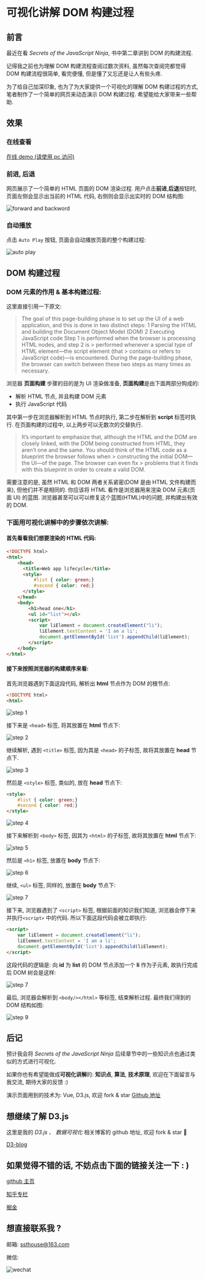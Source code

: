 # 可视化讲解 DOM 构建过程

## 前言

最近在看 _Secrets of the JavaScript Ninja_, 书中第二章讲到 DOM 的构建流程.

记得我之前也为理解 DOM 构建流程查阅过数次资料, 虽然每次查阅完都觉得 DOM 构建流程很简单, 看完便懂, 但是懂了又忘还是让人有些头疼.

为了给自己加深印象, 也为了为大家提供一个可视化的理解 DOM 构建过程的方式, 笔者制作了一个简单的网页来动态演示 DOM 构建过程. 希望能给大家带来一些帮助.

## 效果

### 在线查看

[在线 demo (请使用 pc 访问)](https://ssthouse.github.io/visual-explain/#/list/domRender)

### 前进, 后退

网页展示了一个简单的 HTML 页面的 DOM 渲染过程. 用户点击**前进**,**后退**按钮时, 页面左侧会显示出当前的 HTML 代码, 右侧则会显示出实时的 DOM 结构图:

![forward and backword](https://raw.githubusercontent.com/ssthouse/d3-blog/master/dom-render/img/forward_and_backword.gif)

### 自动播放

点击 `Auto Play` 按钮, 页面会自动播放页面的整个构建过程:

![auto play](https://raw.githubusercontent.com/ssthouse/d3-blog/master/dom-render/img/autoplay.gif)

## DOM 构建过程

### DOM 元素的作用 & 基本构建过程:

这里直接引用一下原文:

> The goal of this page-building phase is to set up the UI of a web application, and this is done in two distinct steps:
> 1 Parsing the HTML and building the Document Object Model (DOM)
> 2 Executing JavaScript code
> Step 1 is performed when the browser is processing HTML nodes, and step 2 is > performed whenever a special type of HTML element—the script element (that > contains or
> refers to JavaScript code)—is encountered. During the page-building phase, the browser
> can switch between these two steps as many times as necessary.

浏览器 **页面构建** 步骤的目的是为 UI 渲染做准备, **页面构建**是由下面两部分购成的:

- 解析 HTML 节点, 并且构建 DOM 元素
- 执行 JavaScript 代码

其中第一步在浏览器解析到 HTML 节点时执行, 第二步在解析到 **script** 标签时执行. 在页面构建的过程中, 以上两步可以无数次的交替执行.

> It’s important to emphasize that, although the HTML and the DOM are closely
> linked, with the DOM being constructed from HTML, they aren’t one and the same.
> You should think of the HTML code as a blueprint the browser follows when > constructing the initial DOM—the UI—of the page. The browser can even fix > problems that it finds with this blueprint in order to create a valid DOM.

需要注意的是, 虽然 HTML 和 DOM 两者关系紧密(DOM 是由 HTML 文件构建而来), 但他们并不是相同的. 你应该将 HTML 看作是浏览器用来渲染 DOM 元素(页面 UI) 的蓝图. 浏览器甚至可以可以修复这个蓝图(HTML)中的问题, 并构建出有效的 DOM.

### 下面用可视化讲解中的步骤依次讲解:

#### 首先看看我们想要渲染的 HTML 代码:

```html
<!DOCTYPE html>
<html>
    <head>
      <title>Web app lifecycle</title>
      <style>
          #list { color: green;}
          #second { color: red;}
      </style>
    </head>
    <body>
        <h1>head one</h1>
        <ul id="list"></ul>
        <script>
            var liElement = document.createElement("li");
            liElement.textContent = 'I am a li';
            document.getElementById('list').appendChild(liElement);
        </script>
    </body>
</html>
```

#### 接下来按照浏览器的构建顺序来看:

首先浏览器遇到下面这段代码, 解析出 **html** 节点作为 DOM 的根节点:

```html
<!DOCTYPE html>
<html>
```

![step 1](https://raw.githubusercontent.com/ssthouse/d3-blog/master/dom-render/img/step1.png)

接下来是 `<head>` 标签, 将其放置在 **html** 节点下:

![step 2](https://raw.githubusercontent.com/ssthouse/d3-blog/master/dom-render/img/step2.png)

继续解析, 遇到 `<title>` 标签, 因为其是 `<head>` 的子标签, 故将其放置在 **head** 节点下.

![step 3](https://raw.githubusercontent.com/ssthouse/d3-blog/master/dom-render/img/step3.png)

然后是 `<style>` 标签, 类似的, 放在 **head** 节点下:

```html
<style>
    #list { color: green;}
    #second { color: red;}
</style>
```

![step 4](https://raw.githubusercontent.com/ssthouse/d3-blog/master/dom-render/img/step4.png)

接下来解析到 `<body>` 标签, 因其为 `<html>` 的子标签, 故将其放置在 **html** 节点下:

![step 5](https://raw.githubusercontent.com/ssthouse/d3-blog/master/dom-render/img/step5.png)

然后是 `<h1>` 标签, 放置在 **body** 节点下:

![step 6](https://raw.githubusercontent.com/ssthouse/d3-blog/master/dom-render/img/step6.png)

继续, `<ul>` 标签, 同样的, 放置在 **body** 节点下:

![step 7](https://raw.githubusercontent.com/ssthouse/d3-blog/master/dom-render/img/step7.png)

接下来, 浏览器遇到了 `<script>` 标签, 根据前面的知识我们知道, 浏览器会停下来并执行`<script>` 中的代码. 所以下面这段代码会被立即执行:

```html
<script>
    var liElement = document.createElement("li");
    liElement.textContent = 'I am a li';
    document.getElementById('list').appendChild(liElement);
</script>
```

这段代码的逻辑是: 向 **id** 为 **list** 的 DOM 节点添加一个 **li** 作为子元素, 故执行完成后 DOM 树会是这样:

![step 7](https://raw.githubusercontent.com/ssthouse/d3-blog/master/dom-render/img/step7.png)

最后, 浏览器会解析到 `<body/></html>` 等标签, 结束解析过程. 最终我们得到的 DOM 结构如图:

![step 9](https://raw.githubusercontent.com/ssthouse/d3-blog/master/dom-render/img/step9.png)

## 后记

预计我会将 _Secrets of the JavaScript Ninja_ 后续章节中的一些知识点也通过类似的方式进行可视化. 

如果你也有希望能做成**可视化讲解**的: **知识点**, **算法**, **技术原理**, 欢迎在下面留言与我交流, 期待大家的反馈 :)

演示页面用到的技术为: Vue, D3.js, 欢迎 fork & star
[Github 地址](https://github.com/ssthouse/visual-explain)

## 想继续了解 D3.js

这里是我的 _D3.js_ 、 _数据可视化_ 相关博客的 github 地址, 欢迎 fork & star :tada:

[D3-blog](https://github.com/ssthouse/d3-blog)

## 如果觉得不错的话, 不妨点击下面的链接关注一下 : )

[github 主页](https://github.com/ssthouse)

[知乎专栏](https://zhuanlan.zhihu.com/c_196857379)

[掘金](https://juejin.im/user/57bc46c8efa631005a891573/posts)

## 想直接联系我 ?

邮箱: ssthouse@163.com

微信:

![wechat](https://github.com/ssthouse/d3-blog/raw/master/img/QR_300px.png)